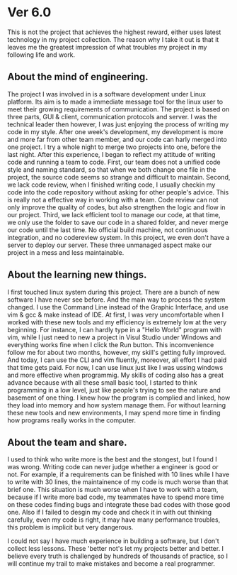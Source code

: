 # Ver 6.0

This is not the project that achieves the highest reward, either uses latest technology in my project collection. The reason why I take it out is that it leaves me the greatest impression of what troubles my project in my following life and work.

## About the mind of engineering.

The project I was involved in is a software development under Linux platform. Its aim is to made a immediate message tool for the linux user to meet their growing requirements of communication. The project is based on three parts, GUI & client, communication protocols and server. I was the technical leader then however, I was just enjoying the process of writing my code in my style. After one week's development, my development is more and more far from other team member, and our code can harly merged into one project. I try a whole night to merge two projects into one, before the last night. After this experience, I began to reflect my attitude of writing code and running a team to code. First, our team does not a unified code style and naming standard, so that when we both change one file in the project, the source code seems so strange and difficult to maintain. Second, we lack code review, when I finished writing code, I usually checkin my code into the code repository without asking for other people's advice. This is really not a effective way in working with a team. Code review can not only improve the quality of codes, but also strengthen the logic and flow in our project. Third, we lack efficient tool to manage our code, at that time, we only use the folder to save our code in a shared folder, and never merge our code until the last time. No official build machine, not continuous integration, and no codereview system. In this project, we even don't have a server to deploy our server. These three unmanaged aspect make our project in a mess and less maintainable.

## About the learning new things.

I first touched linux system during this project. There are a bunch of new software I have never see before. And the main way to process the system changed. I use the Command Line instead of the Graphic Interface, and use vim & gcc & make instead of IDE. At first, I was very uncomfortable when I worked with these new tools and my efficiency is extremely low at the very beginning. For instance, I can hardly type in a "Hello World" program with vim, while I just need to new a project in Visul Studio under Windows and everything works fine when I click the Run button. This incomvenience follow me for about two months, however, my skill's getting fully improved. And today, I can use the CLI and vim fluently, moreover, all effort I had paid that time gets paid. For now, I can use linux just like I was ussing windows and more effective when programmig. My skills of coding also has a great advance because with all these small basic tool, I started to think programming in a low level, just like people's trying to see the nature and basement of one thing. I knew how the program is complied and linked, how they load into memory and how system manage them. For without learning these new tools and new environments, I may spend more time in finding how programs really works in the computer.

## About the team and share.

I used to think who write more is the best and the stongest, but I found I was wrong. Writing code can never judge whether a engineer is good or not. For example, if a requirements can be finished with 10 lines while I have to write with 30 lines, the maintainence of my code is much worse than that brief one. This situation is much worse when I have to work with a team, because if I write more bad code, my teammates have to spend more time on these codes finding bugs and integrate these bad codes with those good one. Also if I failed to desgin my code and check it in with out thinking carefully, even my code is right, it may have many performance troubles, this problem is implicit but very dangerous.

I could not say I have much experience in building a software, but I don't collect less lessons. These 'better not's let my projects better and better. I believe every truth is challenged by hundreds of thousands of practice, so I will continue my trail to make mistakes and become a real programmer.

